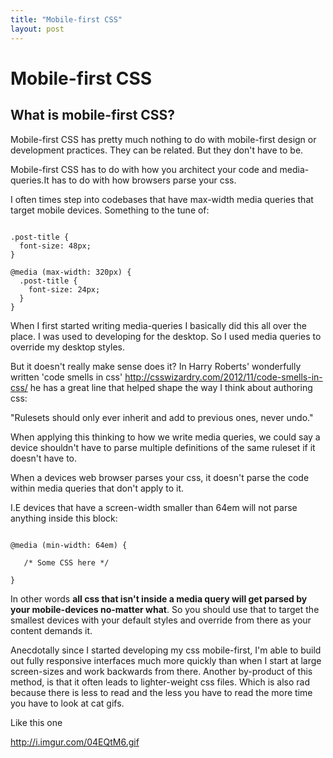 ```yaml
---
title: "Mobile-first CSS"
layout: post
---
```

# Mobile-first CSS

## What is mobile-first CSS?

Mobile-first CSS has pretty much nothing to do with mobile-first design or development practices. They can be related. But they don't have to be. 

Mobile-first CSS has to do with how you architect your code and media-queries.It has to do with how browsers parse your css. 

I often times step into codebases that have max-width media queries that target mobile devices. Something to the tune of:

<pre><code>
.post-title {
  font-size: 48px;
}

@media (max-width: 320px) {
  .post-title { 
    font-size: 24px; 
  }
} 
</code></pre>

When I first started writing media-queries I basically did this all over the place. I was used to developing for the desktop. 
So I used media queries to override my desktop styles. 

But it doesn't really make sense does it?
In Harry Roberts' wonderfully written 'code smells in css' http://csswizardry.com/2012/11/code-smells-in-css/
he has a great line that helped shape the way I think about authoring css:

"Rulesets should only ever inherit and add to previous ones, never undo."

When applying this thinking to how we write media queries, we could say a device shouldn't have to parse multiple definitions of the same ruleset if it doesn't have to. 

When a devices web browser parses your css, it doesn't parse the code within media queries that don't apply to it. 

I.E devices that have a screen-width smaller than 64em will not parse anything inside this block:
<pre><code>
@media (min-width: 64em) { 

   /* Some CSS here */
   
}
</code></pre>

In other words **all css that isn't inside a media query will get parsed by your mobile-devices no-matter what**. So you should use that to target the smallest devices with your default styles and override from there as your content demands it. 

Anecdotally since I started developing my css mobile-first,
I'm able to build out fully responsive interfaces much more quickly than when I start at large screen-sizes and work backwards from there. Another by-product of this method, is that it often leads to lighter-weight css files. Which is also rad because there is less to read and the less you have to read the more time you have to look at cat gifs. 

Like this one

http://i.imgur.com/04EQtM6.gif
